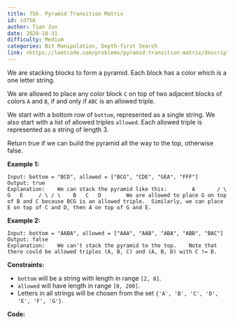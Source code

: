 ```yaml
---
title: 756. Pyramid Transition Matrix
id: id756
author: Tian Jun
date: 2020-10-31
difficulty: Medium
categories: Bit Manipulation, Depth-first Search
link: <https://leetcode.com/problems/pyramid-transition-matrix/description/>
---
```


We are stacking blocks to form a pyramid. Each block has a color which is a
one letter string.

We are allowed to place any color block `C` on top of two adjacent blocks of
colors `A` and `B`, if and only if `ABC` is an allowed triple.

We start with a bottom row of `bottom`, represented as a single string. We
also start with a list of allowed triples `allowed`. Each allowed triple is
represented as a string of length 3.

Return true if we can build the pyramid all the way to the top, otherwise
false.

**Example 1:**
            
	Input: bottom = "BCD", allowed = ["BCG", "CDE", "GEA", "FFF"]    
	Output: true    
	Explanation:    We can stack the pyramid like this:        A       / \      G   E     / \ / \    B   C   D        We are allowed to place G on top of B and C because BCG is an allowed triple.  Similarly, we can place E on top of C and D, then A on top of G and E.



**Example 2:**
            
	Input: bottom = "AABA", allowed = ["AAA", "AAB", "ABA", "ABB", "BAC"]    
	Output: false    
	Explanation:    We can't stack the pyramid to the top.    Note that there could be allowed triples (A, B, C) and (A, B, D) with C != D.    



**Constraints:**

  * `bottom` will be a string with length in range `[2, 8]`.
  * `allowed` will have length in range `[0, 200]`.
  * Letters in all strings will be chosen from the set `{'A', 'B', 'C', 'D', 'E', 'F', 'G'}`.


**Code:**
